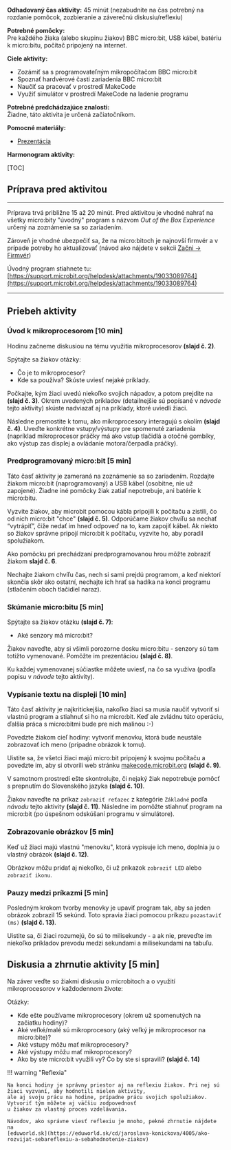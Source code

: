 **Odhadovaný čas aktivity:** 45 minút (nezabudnite na čas potrebný na rozdanie pomôcok, zozbieranie a záverečnú
diskusiu/reflexiu)

**Potrebné pomôcky:**  
Pre každého žiaka (alebo skupinu žiakov) BBC micro:bit, USB kábel, batériu k micro:bitu, počítač pripojený na internet.

**Ciele aktivity:**

* Zozámiť sa s programovateľným mikropočítačom BBC micro:bit
* Spoznať hardvérové časti zariadenia BBC micro:bit
* Naučiť sa pracovať v prostredí MakeCode
* Využiť simulátor v prostredí MakeCode na ladenie programu

**Potrebné predchádzajúce znalosti:**  
Žiadne, táto aktivita je určená začiatočníkom.

**Pomocné materiály:**

* [Prezentácia](https://docs.google.com/presentation/d/1vOICpiGi3lTlwDjeM0e6PvuOnQ216CdlAWIpGqKuKeU/edit?usp=sharing)

**Harmonogram aktivity:**

[TOC]

## Príprava pred aktivitou
---

Príprava trvá približne 15 až 20 minút. Pred aktivitou je vhodné nahrať na všetky micro:bity "úvodný" program s názvom
*Out of the Box Experience* určený na zoznámenie sa so zariadením.

Zároveň je vhodné ubezpečiť sa, že na micro:bitoch je najnovší firmvér a v prípade potreby ho aktualizovať (návod ako
nájdete v sekcii [Začni -> Firmvér](https://ucimeshardverom.sk/zacni/firmver/))

Úvodný program stiahnete tu: [https://support.microbit.org/helpdesk/attachments/19033089764](https://support.microbit.org/helpdesk/attachments/19033089764) 

---
## Priebeh aktivity

### Úvod k mikroprocesorom [10 min]
Hodinu začneme diskusiou na tému využitia mikroprocesorov **(slajd č. 2)**.

Spýtajte sa žiakov otázky:

* Čo je to mikroprocesor?
* Kde sa používa? Skúste uviesť nejaké príklady.

Počkajte, kým žiaci uvedú niekoľko svojich nápadov, a potom prejdite na **(slajd č. 3)**. Okrem uvedených príkladov
(detailnejšie sú popísané v *návode* tejto aktivity) skúste nadviazať aj na príklady, ktoré uviedli žiaci.

Následne premostite k tomu, ako mikroprocesory interagujú s okolím **(slajd č. 4)**. Uveďte konkrétne vstupy/výstupy
pre spomenuté zariadenia (napríklad mikroprocesor práčky má ako vstup tlačidlá a otočné gombíky, ako výstup zas displej
a ovládanie motora/čerpadla práčky).

### Predprogramovaný micro:bit [5 min]
Táto časť aktivity je zameraná na zoznámenie sa so zariadením. Rozdajte žiakom micro:bit (naprogramovaný) a USB
kábel (osobitne, nie už zapojené). Žiadne iné pomôcky žiak zatiaľ nepotrebuje, ani batérie k micro:bitu.

Vyzvite žiakov, aby microbit pomocou kábla pripojili k počítaču a zistili, čo od nich micro:bit "chce" **(slajd č. 5)**.
Odporúčame žiakov chvíľu sa nechať “vytrápiť”, čiže nedať im hneď odpoveď na to, kam zapojiť kábel.
Ak niekto so žiakov správne pripojí micro:bit k počítaču, vyzvite ho, aby poradil spolužiakom.

Ako pomôcku pri prechádzaní predprogramovanou hrou môžte zobraziť žiakom **slajd č. 6**.

Nechajte žiakom chvíľu čas, nech si sami prejdú programom, a keď niektorí skončia skôr ako ostatní, nechajte ich hrať sa
hadíka na konci programu (stlačením oboch tlačidiel naraz).

### Skúmanie micro:bitu [5 min]
Spýtajte sa žiakov otázku **(slajd č. 7)**:

* Aké senzory má micro:bit?

Žiakov naveďte, aby si všimli porozorne dosku micro:bitu - senzory sú tam totižto vymenované. Pomôžte im prezentáciou
**(slajd č. 8)**.
 
Ku každej vymenovanej súčiastke môžete uviesť, na čo sa využíva (podľa popisu v *návode* tejto aktivity). 

### Vypísanie textu na displeji [10 min]

Táto časť aktivity je najkritickejšia, nakoľko žiaci sa musia naučiť vytvoriť si vlastnú program a stiahnuť si ho na
micro:bit. Keď ale zvládnu túto operáciu, ďalšia práca s micro:bitmi bude pre nich malinou :-)

Povedzte žiakom cieľ hodiny: vytvoriť menovku, ktorá bude neustále zobrazovať ich meno (prípadne obrázok k tomu).

Uistite sa, že všetci žiaci majú micro:bit pripojený k svojmu počítaču a povedzte im, aby si otvorili web stránku
[makecode.microbit.org](https://makecode.microbit.org) **(slajd č. 9)**.

V samotnom prostredí ešte skontrolujte, či nejaký žiak nepotrebuje pomôcť s prepnutím do Slovenského jazyka
**(slajd č. 10)**.

Žiakov naveďte na príkaz `zobraziť reťazec` z kategórie `Základné` podľa *návodu* tejto aktivity **(slajd č. 11)**.
Následne im pomôžte stiahnuť program na micro:bit (po úspešnom odskúšaní programu v simulátore).

### Zobrazovanie obrázkov [5 min]
Keď už žiaci majú vlastnú "menovku", ktorá vypisuje ich meno, doplnia ju o vlastný obrázok **(slajd č. 12)**.

Obrázkov môžu pridať aj niekoľko, či už príkazok `zobraziť LED` alebo `zobraziť ikonu`.

### Pauzy medzi príkazmi [5 min]
Posledným krokom tvorby menovky je upaviť program tak, aby sa jeden obrázok zobrazil 15 sekúnd. Toto spravia žiaci pomocou
príkazu `pozastaviť (ms)` **(slajd č. 13)**.

Uistite sa, či žiaci rozumejú, čo sú to milisekundy - a ak nie, preveďte im niekoľko príkladov prevodu medzi sekundami
a milisekundami na tabuľu.

## Diskusia a zhrnutie aktivity [5 min]

Na záver veďte so žiakmi diskusiu o microbitoch a o využití mikroprocesorov v každodennom živote:

Otázky:

* Kde ešte používame mikroprocesory (okrem už spomenutých na začiatku hodiny)?
* Aké veľké/malé sú mikroprocesory (aký veľký je mikroprocesor na micro:bite)?
* Aké vstupy môžu mať mikroprocesory?
* Aké výstupy môžu mať mikroprocesory?
* Ako by ste micro:bit využili vy? Čo by ste si spravili? **(slajd č. 14)**


!!! warning "Reflexia"
    
    Na konci hodiny je správny priestor aj na reflexiu žiakov. Pri nej sú žiaci vyzvaní, aby hodnotili nielen aktivity,
    ale aj svoju prácu na hodine, prípadne prácu svojich spolužiakov. Vytvoriť tým môžete aj väčšiu zodpovednosť
    u žiakov za vlastný proces vzdelávania.  
    
    Návodov, ako správne viesť reflexiu je mnoho, pekné zhrnutie nájdete na
    [eduworld.sk](https://eduworld.sk/cd/jaroslava-konickova/4005/ako-rozvijat-sebareflexiu-a-sebahodnotenie-ziakov)